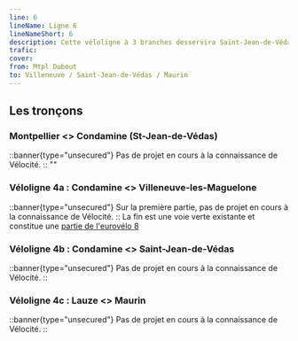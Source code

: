 ```yaml
---
line: 6
lineName: Ligne 6
lineNameShort: 6
description: Cette véloligne à 3 branches desservira Saint-Jean-de-Védas, Villeneuve-les-Maguelone et Maurin
trafic: 
cover: 
from: Mtpl Dubout
to: Villeneuve / Saint-Jean-de-Védas / Maurin
---
```


## Les tronçons

### Montpellier <> Condamine (St-Jean-de-Védas)

::banner{type="unsecured"}
Pas de projet en cours à la connaissance de Vélocité.
::
""
### Véloligne 4a : Condamine <> Villeneuve-les-Maguelone

::banner{type="unsecured"}
Sur la première partie, pas de projet en cours à la connaissance de Vélocité.
::
La fin est une voie verte existante et constitue une <a href="https://fr.eurovelo.com/ev8/escape-in-french-southern-lands">partie de l'eurovélo 8</a>

### Véloligne 4b : Condamine <> Saint-Jean-de-Védas

::banner{type="unsecured"}
Pas de projet en cours à la connaissance de Vélocité.
::

### Véloligne 4c : Lauze <> Maurin

::banner{type="unsecured"}
Pas de projet en cours à la connaissance de Vélocité.
::